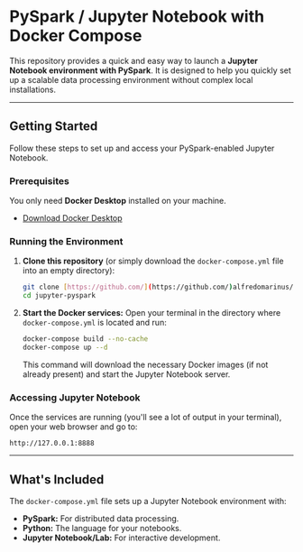 # PySpark / Jupyter Notebook with Docker Compose

This repository provides a quick and easy way to launch a **Jupyter Notebook environment with PySpark**. It is designed to help you quickly set up a scalable data processing environment without complex local installations.

---

## Getting Started

Follow these steps to set up and access your PySpark-enabled Jupyter Notebook.

### Prerequisites

You only need **Docker Desktop** installed on your machine.
* [Download Docker Desktop](https://www.docker.com/products/docker-desktop)

### Running the Environment

1.  **Clone this repository** (or simply download the `docker-compose.yml` file into an empty directory):
    ```bash
    git clone [https://github.com/](https://github.com/)alfredomarinus/jupyter-pyspark.git
    cd jupyter-pyspark
    ```

2.  **Start the Docker services:**
    Open your terminal in the directory where `docker-compose.yml` is located and run:
    ```bash
    docker-compose build --no-cache
    docker-compose up --d
    ```
    This command will download the necessary Docker images (if not already present) and start the Jupyter Notebook server.

### Accessing Jupyter Notebook

Once the services are running (you'll see a lot of output in your terminal), open your web browser and go to:

`http://127.0.0.1:8888`


---

## What's Included

The `docker-compose.yml` file sets up a Jupyter Notebook environment with:

* **PySpark:** For distributed data processing.
* **Python:** The language for your notebooks.
* **Jupyter Notebook/Lab:** For interactive development.